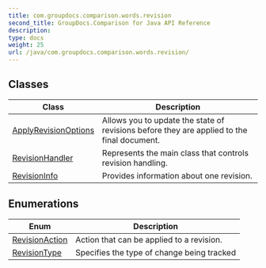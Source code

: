```yaml
---
title: com.groupdocs.comparison.words.revision
second_title: GroupDocs.Comparison for Java API Reference
description: 
type: docs
weight: 25
url: /java/com.groupdocs.comparison.words.revision/
---
```


## Classes

| Class | Description |
| --- | --- |
| [ApplyRevisionOptions](../com.groupdocs.comparison.words.revision/applyrevisionoptions) | Allows you to update the state of revisions before they are applied to the final document. |
| [RevisionHandler](../com.groupdocs.comparison.words.revision/revisionhandler) | Represents the main class that controls revision handling. |
| [RevisionInfo](../com.groupdocs.comparison.words.revision/revisioninfo) | Provides information about one revision. |

## Enumerations

| Enum | Description |
| --- | --- |
| [RevisionAction](../com.groupdocs.comparison.words.revision/revisionaction) | Action that can be applied to a revision. |
| [RevisionType](../com.groupdocs.comparison.words.revision/revisiontype) | Specifies the type of change being tracked |

